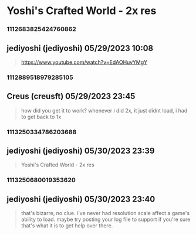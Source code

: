 # Yoshi's Crafted World - 2x res
### 1112683825424760862
## jediyoshi (jediyoshi) 05/29/2023 10:08 

> https://www.youtube.com/watch?v=EdAOHuvYMgY

### 1112889518979285105
## Creus (creusft) 05/29/2023 23:45 

> how did you get it to work? whenever i did 2x, it just didnt load, i had to get back to 1x

### 1113250334786203688
## jediyoshi (jediyoshi) 05/30/2023 23:39 

> Yoshi's Crafted World - 2x res

### 1113250680019353620
## jediyoshi (jediyoshi) 05/30/2023 23:40 

> that's bizarre, no clue. i've never had resolution scale affect a game's ability to load. maybe try posting your log file to support if you're sure that's what it is to get help over there.

